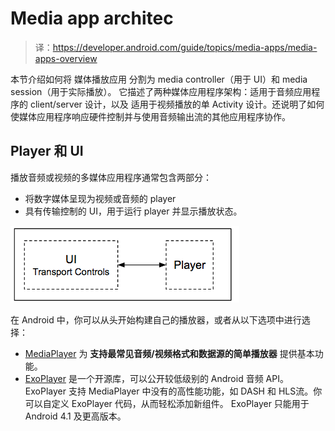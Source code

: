 # Media app architec

> 译：https://developer.android.com/guide/topics/media-apps/media-apps-overview

本节介绍如何将 媒体播放应用 分割为 media controller（用于 UI）和 media session（用于实际播放）。
它描述了两种媒体应用程序架构：适用于音频应用程序的 client/server 设计，以及 适用于视频播放的单 Activity 设计。还说明了如何使媒体应用程序响应硬件控制并与使用音频输出流的其他应用程序协作。

## Player 和 UI

播放音频或视频的多媒体应用程序通常包含两部分：
- 将数字媒体呈现为视频或音频的 player
- 具有传输控制的 UI，用于运行 player 并显示播放状态。

![ui-and-player](../../img/ui-and-player.png)

在 Android 中，你可以从头开始构建自己的播放器，或者从以下选项中进行选择：
- [MediaPlayer](https://developer.android.com/guide/topics/media/mediaplayer) 为 **支持最常见音频/视频格式和数据源的简单播放器** 提供基本功能。
- [ExoPlayer](https://developer.android.com/guide/topics/media/exoplayer) 是一个开源库，可以公开较低级别的 Android 音频 API。 ExoPlayer 支持 MediaPlayer 中没有的高性能功能，如 DASH 和 HLS流。你可以自定义 ExoPlayer 代码，从而轻松添加新组件。 ExoPlayer 只能用于 Android 4.1 及更高版本。